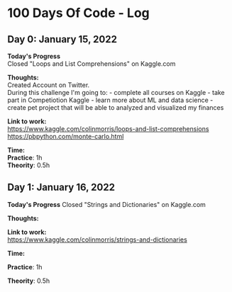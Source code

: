 # 100 Days Of Code - Log

## Day 0: January 15, 2022

**Today's Progress** </br>
Closed "Loops and List Comprehensions" on Kaggle.com 

**Thoughts:**</br>
Created Account on Twitter.</br>
During this challenge I'm going to:
    - complete all courses on Kaggle
    - take part in Competiotion Kaggle
    - learn more about ML and data science
    - create pet project that will be able to analyzed and visualized my finances


**Link to work:** </br>
https://www.kaggle.com/colinmorris/loops-and-list-comprehensions </br>
https://pbpython.com/monte-carlo.html

**Time:**</br>
**Practice**: 1h</br>
**Theority**: 0.5h 



## Day 1: January 16, 2022

**Today's Progress** 
Closed "Strings and Dictionaries" on Kaggle.com 


**Thoughts:**



**Link to work:**  
https://www.kaggle.com/colinmorris/strings-and-dictionaries </br>


**Time:**

**Practice**:  1h</br>

**Theority**: 0.5h 